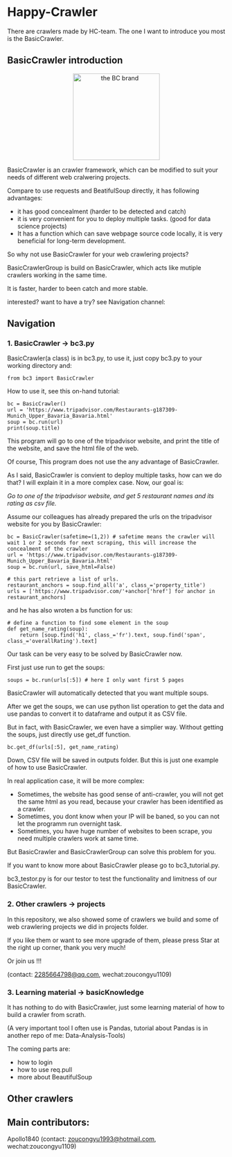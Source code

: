 # Happy-Crawler

There are crawlers made by HC-team. The one I want to introduce you most is the BasicCrawler.

## BasicCrawler introduction

<p align="center"> 
    <img src="https://i.screenshot.net/4wxdjc3" alt="the BC brand" width="200" height="200">
</p>

BasicCrawler is an crawler framework, which can be modified to suit your needs of different web cralwering projects. 

Compare to use requests and BeatifulSoup directly, it has following advantages:

* it has good concealment (harder to be detected and catch)
* it is very convenient for you to deploy multiple tasks. (good for data science projects)
* It has a function which can save webpage source code locally, it is very beneficial for long-term development.

So why not use BasicCrawler for your web crawlering projects?

BasicCrawlerGroup is build on BasicCrawler, which acts like mutiple crawlers working in the same time. 

It is faster, harder to been catch and more stable.

interested? want to have a try? see Navigation channel:

## Navigation

### 1. BasicCrawler -> bc3.py

BasicCrawler(a class) is in bc3.py, to use it, just copy bc3.py to your working directory and:

    from bc3 import BasicCrawler

How to use it, see this on-hand tutorial:

    bc = BasicCrawler()
    url = 'https://www.tripadvisor.com/Restaurants-g187309-Munich_Upper_Bavaria_Bavaria.html'
    soup = bc.run(url)
    print(soup.title)

This program will go to one of the tripadvisor website, and print the title of the website, and save the html file of the web.

Of course, This program does not use the any advantage of BasicCrawler.

As I said, BasicCrawler is convient to deploy multiple tasks, how can we do that? I will explain it in a more complex case. Now, our goal is:

<i>Go to one of the tripadvisor website, and get 5 restaurant names and its rating as csv file.</i>

Assume our colleagues has already prepared the urls on the tripadvisor website for you by BasicCrawler:

    bc = BasicCrawler(safetime=(1,2)) # safetime means the crawler will wait 1 or 2 seconds for next scraping, this will increase the concealment of the crawler
    url = 'https://www.tripadvisor.com/Restaurants-g187309-Munich_Upper_Bavaria_Bavaria.html'
    soup = bc.run(url, save_html=False)
    
    # this part retrieve a list of urls.
    restaurant_anchors = soup.find_all('a', class_='property_title')
    urls = ['https://www.tripadvisor.com/'+anchor['href'] for anchor in restaurant_anchors]

and he has also wroten a bs function for us:

    # define a function to find some element in the soup
    def get_name_rating(soup):
        return [soup.find('h1', class_='fr').text, soup.find('span', class_='overallRating').text]

Our task can be very easy to be solved by BasicCrawler now. 

First just use run to get the soups:

    soups = bc.run(urls[:5]) # here I only want first 5 pages

BasicCrawler will automatically detected that you want multiple soups. 

After we get the soups, we can use python list operation to get the data and use pandas to convert it to dataframe and output it as CSV file.

But in fact, with BasicCrawler, we even have a simplier way. Without getting the soups, just directly use get_df function.

    bc.get_df(urls[:5], get_name_rating)

Down, CSV file will be saved in outputs folder. But this is just one example of how to use BasicCrawler.

In real application case, it will be more complex:

* Sometimes, the website has good sense of anti-crawler, you will not get the same html as you read, because your crawler has been identified as a crawler.
* Sometimes, you dont know when your IP will be baned, so you can not let the programm run overnight task.
* Sometimes, you have huge number of websites to been scrape, you need multiple crawlers work at same time.

But BasicCrawler and BasicCrawlerGroup can solve this problem for you.

If you want to know more about BasicCrawler please go to bc3_tutorial.py.

bc3_testor.py is for our testor to test the functionality and limitness of our BasicCrawler.

### 2. Other crawlers -> projects

In this repository, we also showed some of crawlers we build and some of web crawlering projects we did in projects folder. 

If you like them or want to see more upgrade of them, please press Star at the right up corner, thank you very much!

Or join us !!! 

(contact: 2285664798@qq.com, wechat:zoucongyu1109) 

### 3. Learning material -> basicKnowledge

It has nothing to do with BasicCrawler, just some learning material of how to build a crawler from scrath.

(A very important tool I often use is Pandas, tutorial about Pandas is in another repo of me: Data-Analysis-Tools)

The coming parts are:
* how to login
* how to use req.pull
* more about BeautifulSoup

 
## Other crawlers





## Main contributors:
Apollo1840 (contact: zoucongyu1993@hotmail.com, wechat:zoucongyu1109)

